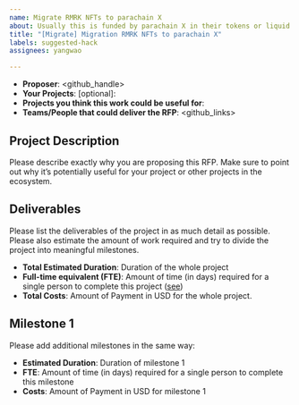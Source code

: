 ```yaml
---
name: Migrate RMRK NFTs to parachain X
about: Usually this is funded by parachain X in their tokens or liquid $
title: "[Migrate] Migration RMRK NFTs to parachain X"
labels: suggested-hack
assignees: yangwao

---
```


- **Proposer**: <github_handle>
- **Your Projects**: [optional]: <links>
- **Projects you think this work could be useful for**: 
- **Teams/People that could deliver the RFP**: <github_links>

Project Description 
---
Please describe exactly why you are proposing this RFP. Make sure to point out why it’s potentially useful for your project or other projects in the ecosystem.

Deliverables
---
Please list the deliverables of the project in as much detail as possible. Please also estimate the amount of work required and try to divide the project into meaningful milestones.

- **Total Estimated Duration**: Duration of the whole project
- **Full-time equivalent (FTE)**: Amount of time (in days) required for a single person to complete this project ([see](https://en.wikipedia.org/wiki/Full-time_equivalent))
- **Total Costs**: Amount of Payment in USD for the whole project.

Milestone 1
---
Please add additional milestones in the same way:

- **Estimated Duration**: Duration of milestone 1
- **FTE**: Amount of time (in days) required for a single person to complete this milestone
- **Costs**: Amount of Payment in USD for milestone 1
